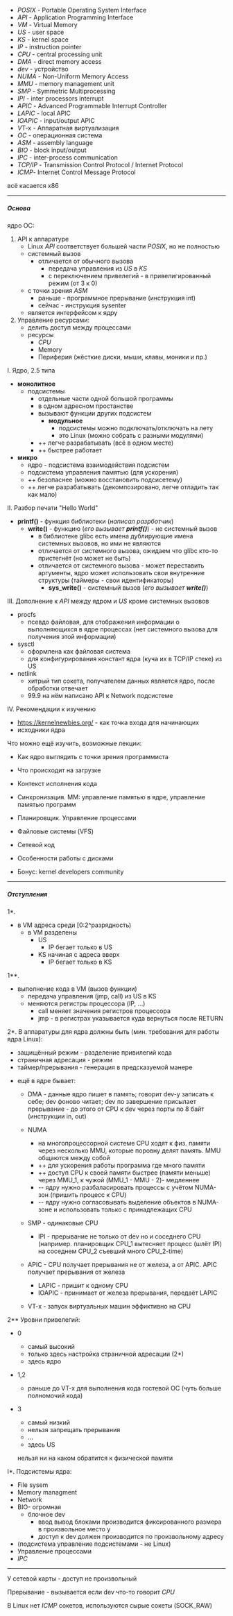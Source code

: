
- _POSIX_ - Portable Operating System Interface
- _API_ - Application Programming Interface
- _VM_ - Virtual Memory
- _US_ - user space
- _KS_ - kernel space
- _IP_ - instruction pointer
- _CPU_ - central processing unit
- _DMA_ - direct memory access
- _dev_ - устройство
- _NUMA_ - Non-Uniform Memory Access
- _MMU_ - memory management unit
- _SMP_ - Symmetric Multiprocessing
- _IPI_ - inter processors interrupt
- _APIC_ - Advanced Programmable Interrupt Controller
- _LAPIC_ - local APIC
- _IOAPIC_ - input/output APIC
- *V*T-x - Аппаратная виртуализация
- _ОС_ - операционная система
- _ASM_ - assembly language
- _BIO_ - block input/output
- _IPC_ - inter-process communication
- _TCP/IP_ - Transmission Control Protocol / Internet Protocol
- _ICMP_- Internet Control Message Protocol
 
всё касается x86

---
##### Основа

ядро ОС:

1. API к аппаратуре  
   - Linux _API_ соответствует большей части _POSIX_, но не полностью
   - системный вызов
     - отличается от обычного вызова
       - передача управления из _US_ в _KS_
       - с переключением привелегий - в привелигированный режим (от 3 к 0)
   - с точки зрения _ASM_
       - раньше - программное прерывание (инструкция int)
       - сейчас - инструкция sysenter
    - является интерфейсом к ядру    
2. Управление ресурсами:
   - делить доступ между процессами
   - ресурсы
     - _CPU_
     - Memory
     - Периферия (жёсткие диски, мыши, клавы, моники и пр.)

I. Ядро, 2.5 типа
   - **монолитное**
     - подсистемы
       - отдельные части одной большой программы
       - в одном адресном простанстве
       - вызывают функции других подсистем
         * **модульное**
           - подсистемы можно подключать/отключать на лету
           - это Linux (можно собрать с разными модулями)
       - ++ легче разрабатывать (всё в одном месте)
       - ++ быстрее работает
   - **микро**
     - ядро - подсистема взаимодействия подсистем
     - подсистема управления памятью (для ускорения)
     -   ++ безопаснее (можно восстановить подсисетему)
     -   ++ легче разрабатывать (декомпозировано, легче отладить так как мало)

II. Разбор печати "Hello World"
 - **printf()** - функция библиотеки (*написал разрботчик*)
   - **write()** - функцию (*его вызывает **printf()***) - не системный вызов
     - в библиотеке glibc есть имена дублирующие имена системных вызовов, но ими не являются
     - отличается от системного вызова, ожидаем что glibc кто-то пристегнёт (но может не быть)
     - отличается от системного вызова - может переставить аргументы, ядро может использовать свои внутренние структуры (таймеры - свои идентификаторы)
       - **sys_write()** - системный вызов (*его вызывает **write()***)

III. Дополнение к _API_ между ядром и _US_ кроме системных вызовов
 - procfs
   - псевдо файловая, для отображения информации о выполняющихся в ядре процессах (нет системного вызова для получения этой информации)
 - sysctl
   - оформлена как файловая система
   - для конфигурирования констант ядра (куча их в TCP/IP стеке) из US
 - netlink
   - хитрый тип сокета, получателем данных является ядро, после обработки отвечает
   - 99.9 на нём написано API к Network подсистеме

IV. Рекомендации к изучению
- https://kernelnewbies.org/ - как точка входа для начинающих
- исходники ядра

Что можно ещё изучить, возможные лекции:
- Как ядро выглядить с точки зрения программиста
- Что происходит на загрузке
- Контекст исполнения кода
- Синхронизация. MM: управление памятью в ядре, управление памятью программ
- Планировщик. Управление процессами
    
- Файловые системы (VFS)
- Сетевой код
- Особенности работы с дисками
- Бонус: kernel developers community

---
##### Отступления

1*.
- в VM адреса среди [0:2^разрядность)
  - в VM разделены
    - US
      - IP бегает только в US
    - KS начиная с адреса вверх
      - IP бегает только в KS

1**.
- выполнение кода в VM (вызов функции)
  - передача управления (jmp, call) из US в KS
  - меняются регистры процессора (IP, ...)
    - call меняет значения регистров процессора
    - jmp - в регистрах указывается куда вернуться после RETURN

2*.
В аппаратуры для ядра должны быть (мин. требования для работы ядра Linux):
- защищённый режим - разделение привилегий кода
- страничная адресация - режим
- таймер/прерывания - генерация в предсказуемой манере
* ещё в ядре бывает:
  - DMA
        - данные ядро пишет в память; говорит dev-у записать к себе; dev фоново читает; dev по завершение присылает прерывание
        - до этого от CPU к dev через порты по 8 байт (инструкции in, out)

  - NUMA
    - на многопроцессорной системе CPU ходят к физ. памяти через несколько MMU, которые поровну делят память. MMU общаются между собой
    - ++ для ускорения работы программа где много памяти
    - ++ доступ CPU к своей памяти быстрее (памяти меньше) через MMU_1, к чужой (MMU_1 - MMU - 2)- медленнее
    - -- ядру нужно разбаласировать процессы с учётом NUMA-зон (пришить процесс к CPU)
    - -- ядру нужно согласовывать выделение объектов в NUMA-зоне и использовать только с принадлежащих CPU

  - SMP - одинаковые CPU
    - IPI - прерывание не только от dev но и соседнего CPU (например. планировщик CPU_1 вытесняет процесс (шлёт IPI) на соседнем CPU_2 съевший много CPU_2-time)

  - APIC - CPU получает прерывания не от железа, а от APIC. APIC получает прерывания от железа
    - LAPIC - пришит к одному CPU
    - IOAPIC - принимает от железа прерывания, передаёт LAPIC

  - VT-x - запуск виртуальных машин эффиктивно на CPU

2**
Уровни привелегий:

 - 0 
   - самый высокий
   - только здесь настройка страничной адресации (2*)
   - здесь ядро
 - 1,2
   - раньше до VT-x для выполнения кода гостевой ОС (чуть больше полномочий кода)
 - 3 
   - самый низкий
   - нельзя запрещать прерывания
   - ...
   - здесь US

    нельзя ни на каком обратится к физической памяти

I*. Подсистемы ядра:
- File sysem
- Memory managment
- Network
- BIO- огромная
  - блочное dev
    - ввод вывод блоками производится фиксированного размера в произвольное место у
    - доступ к dev должен производится по произвольному адресу
- (подсистема управление подсистемами - не Linux)
- Управление процессами
- _IPC_

---

У сетевой карты - доступ не произвольный

Прерывание - вызывается если dev что-то говорит _CPU_

В Linux нет _ICMP_ сокетов, используются сырые сокеты (SOCK_RAW)

